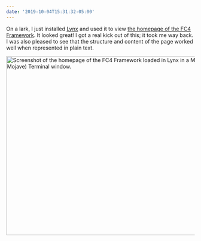 ```yaml
---
date: '2019-10-04T15:31:32-05:00'
---
```

On a lark, I just installed [Lynx](https://lynx.invisible-island.net) and used it to view [the homepage of the FC4 Framework](https://fundingcircle.github.io/fc4-framework/). It looked great! I got a real kick out of this; it took me way back. I was also pleased to see that the structure and content of the page worked well when represented in plain text.

<img src="uploads/2019/1a3fbe9360.jpg" width="600" height="480" alt="Screenshot of the homepage of the FC4 Framework loaded in Lynx in a MacOS (10.14 Mojave) Terminal window." />
